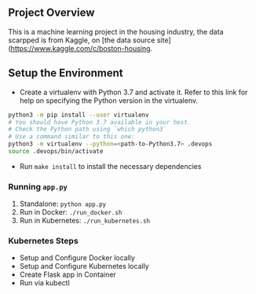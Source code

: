 [![<muturi254>](https://circleci.com/gh/muturi254/project_ml.svg?style=svg)](<https://circleci.com/gh/circleci/circleci-docs>)



## Project Overview
This is a machine learning project in the housing industry, the data scarpped is from Kaggle, on [the data source site](https://www.kaggle.com/c/boston-housing.

## Setup the Environment

* Create a virtualenv with Python 3.7 and activate it. Refer to this link for help on specifying the Python version in the virtualenv. 
```bash
python3 -m pip install --user virtualenv
# You should have Python 3.7 available in your host. 
# Check the Python path using `which python3`
# Use a command similar to this one:
python3 -m virtualenv --python=<path-to-Python3.7> .devops
source .devops/bin/activate
```
* Run `make install` to install the necessary dependencies

### Running `app.py`

1. Standalone:  `python app.py`
2. Run in Docker:  `./run_docker.sh`
3. Run in Kubernetes:  `./run_kubernetes.sh`

### Kubernetes Steps

* Setup and Configure Docker locally
* Setup and Configure Kubernetes locally
* Create Flask app in Container
* Run via kubectl
